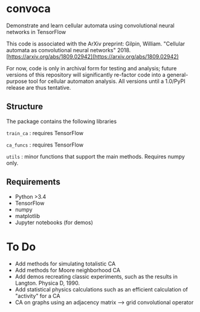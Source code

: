 # convoca

Demonstrate and learn cellular automata using convolutional neural networks in TensorFlow

This code is associated with the ArXiv preprint:
Gilpin, William. "Cellular automata as convolutional neural networks" 2018. [https://arxiv.org/abs/1809.02942](https://arxiv.org/abs/1809.02942)

For now, code is only in archival form for testing and analysis; future versions of this repository will significantly re-factor code into a general-purpose tool for cellular automaton analysis. All versions until a 1.0/PyPI release are thus tentative.

## Structure

The package contains the following libraries

`train_ca` : requires TensorFlow

`ca_funcs` : requires TensorFlow

`utils` : minor functions that support the main methods. Requires numpy only.

## Requirements

+ Python >3.4
+ TensorFlow
+ numpy
+ matplotlib
+ Jupyter notebooks (for demos)




# To Do

+ Add methods for simulating totalistic CA
+ Add methods for Moore neighborhood CA
+ Add demos recreating classic experiments, such as the results in Langton. Physica D, 1990.
+ Add statistical physics calculations such as an efficient calculation of "activity" for a CA
+ CA on graphs using an adjacency matrix --> grid convolutional operator